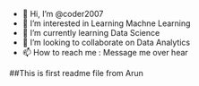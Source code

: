 - 👋 Hi, I’m @coder2007
- 👀 I’m interested in Learning Machne Learning
- 🌱 I’m currently learning Data Science
- 💞️ I’m looking to collaborate on Data Analytics
- 📫 How to reach me : Message me over hear

<!---
coder2007/coder2007 is a ✨ special ✨ repository because its `README.md` (this file) appears on your GitHub profile.
You can click the Preview link to take a look at your changes.
--->
##This is first readme file from Arun
